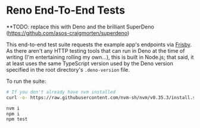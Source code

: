 # Reno End-To-End Tests

**TODO: replace this with Deno and the brilliant SuperDeno (https://github.com/asos-craigmorten/superdeno)

This end-to-end test suite requests the example app's endpoints via [Frisby](https://github.com/vlucas/frisby). As there aren't any HTTP testing tools that can run in Deno at the time of writing (I'm entertaining rolling my own...), this is built in Node.js; that said, it at least uses the same TypeScript version used by the Deno version specified in the root directory's `.deno-version` file.

To run the suite:

```sh
# If you don't already have nvm installed
curl -o- https://raw.githubusercontent.com/nvm-sh/nvm/v0.35.3/install.sh | bash

nvm i
npm i
npm test
```
